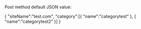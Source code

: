 Post method default JSON value:

{
"siteName":"test.com",
"category":[{
"name":"categorytest"
},
{
"name":"categorytest2"
}]
}
